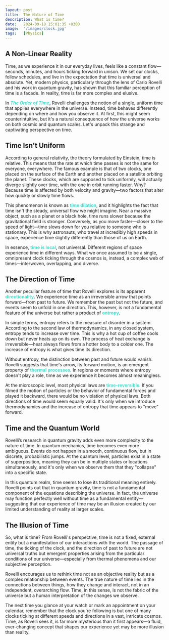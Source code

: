 ```yaml
---
layout: post
title:  The Nature of Time
description: What is time?
date:   2024-09-18 15:01:35 +0300
image:  '/images/clock.jpg'
tags:   [Physics]
---
```

##  A Non-Linear Reality

Time, as we experience it in our everyday lives, feels like a constant flow—seconds, minutes, and hours ticking forward in unison. We set our clocks, follow schedules, and live in the expectation that time is universal and absolute. Yet, modern physics, particularly through the lens of Carlo Rovelli and his work in quantum gravity, has shown that this familiar perception of time is a facade. In reality, time is far more complex and elusive.

In <span style="color:turquoise">**_The Order of Time_**</span>, Rovelli challenges the notion of a single, uniform time that applies everywhere in the universe. Instead, time behaves differently depending on where and how you observe it. At first, this might seem counterintuitive, but it's a natural consequence of how the universe works on both cosmic and quantum scales. Let's unpack this strange and captivating perspective on time.

## Time Isn't Uniform

According to general relativity, the theory formulated by Einstein, time is relative. This means that the rate at which time passes is not the same for everyone, everywhere. The famous example is that of two clocks, one placed on the surface of the Earth and another placed on a satellite orbiting the planet. These clocks, which are supposed to tick uniformly, will actually diverge slightly over time, with the one in orbit running faster. Why? Because time is affected by both velocity and gravity—two factors that alter how quickly or slowly time flows.

This phenomenon is known as <span style="color:turquoise">**time dilation**</span>, and it highlights the fact that time isn't the steady, universal flow we might imagine. Near a massive object, such as a planet or a black hole, time runs slower because the gravitational field is stronger. Conversely, as you move faster—closer to the speed of light—time slows down for you relative to someone who is stationary. This is why astronauts, who travel at incredibly high speeds in space, experience time slightly differently than those of us on Earth.

In essence, <span style="color:turquoise">**time is local**</span>, not universal. Different regions of space experience time in different ways. What we once assumed to be a single, omnipresent clock ticking through the cosmos is, instead, a complex web of times—interwoven, overlapping, and diverse.

## The Direction of Time

Another peculiar feature of time that Rovelli explores is its apparent <span style="color:turquoise">**directionality**</span>. We experience time as an irreversible arrow that points forward—from past to future. We remember the past but not the future, and events seem to unfold in one direction. This, however, is not a fundamental feature of the universe but rather a product of <span style="color:turquoise">**entropy**</span>.

In simple terms, entropy refers to the measure of disorder in a system. According to the second law of thermodynamics, in any closed system, entropy tends to increase over time. This is why a hot cup of coffee cools down but never heats up on its own. The process of heat exchange is irreversible—heat always flows from a hotter body to a colder one. The increase of entropy is what gives time its direction.

Without entropy, the distinction between past and future would vanish. Rovelli suggests that time's arrow, its forward motion, is an emergent property of <span style="color:turquoise">**thermal processes**</span>. In regions or moments where entropy doesn't play a role, time as we experience it becomes almost meaningless.

At the microscopic level, most physical laws are <span style="color:turquoise">**time-reversible**</span>. If you filmed the motion of particles or the behavior of fundamental forces and played it backward, there would be no violation of physical laws. Both directions of time would seem equally valid. It's only when we introduce thermodynamics and the increase of entropy that time appears to "move" forward.

## Time and the Quantum World

Rovelli’s research in quantum gravity adds even more complexity to the nature of time. In quantum mechanics, time becomes even more ambiguous. Events do not happen in a smooth, continuous flow, but in discrete, probabilistic jumps. At the quantum level, particles exist in a state of superposition, meaning they can be in multiple states or locations simultaneously, and it's only when we observe them that they "collapse" into a specific state.

In this quantum realm, time seems to lose its traditional meaning entirely. Rovelli points out that in quantum gravity, time is not a fundamental component of the equations describing the universe. In fact, the universe may function perfectly well without time as a fundamental entity—suggesting that our experience of time may be an illusion created by our limited understanding of reality at larger scales.

## The Illusion of Time

So, what is time? From Rovelli's perspective, time is not a fixed, external entity but a manifestation of our interactions with the world. The passage of time, the ticking of the clock, and the direction of past to future are not universal truths but emergent properties arising from the particular conditions of our universe—especially from thermal phenomena and our subjective perception.

Rovelli encourages us to rethink time not as an objective reality but as a complex relationship between events. The true nature of time lies in the connections between things, how they change and interact, not in an independent, overarching flow. Time, in this sense, is not the fabric of the universe but a human interpretation of the changes we observe.

The next time you glance at your watch or mark an appointment on your calendar, remember that the clock you're following is but one of many clocks ticking at different speeds and directions in a vast, intricate cosmos. Time, as Rovelli sees it, is far more mysterious than it first appears—a fluid, ever-changing concept that shapes our experience yet may be more illusion than reality.
